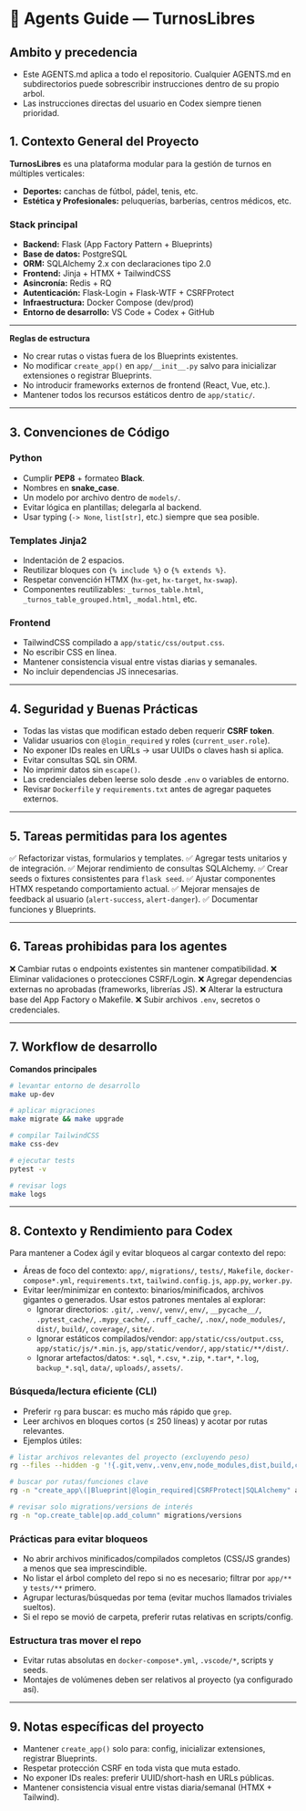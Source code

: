 # 🤖 Agents Guide — TurnosLibres

## Ambito y precedencia
- Este AGENTS.md aplica a todo el repositorio. Cualquier AGENTS.md en subdirectorios puede sobrescribir instrucciones dentro de su propio arbol.
- Las instrucciones directas del usuario en Codex siempre tienen prioridad.

## 1. Contexto General del Proyecto

**TurnosLibres** es una plataforma modular para la gestión de turnos en múltiples verticales:
- **Deportes:** canchas de fútbol, pádel, tenis, etc.
- **Estética y Profesionales:** peluquerías, barberías, centros médicos, etc.

### Stack principal
- **Backend:** Flask (App Factory Pattern + Blueprints)
- **Base de datos:** PostgreSQL
- **ORM:** SQLAlchemy 2.x con declaraciones tipo 2.0
- **Frontend:** Jinja + HTMX + TailwindCSS
- **Asincronía:** Redis + RQ
- **Autenticación:** Flask-Login + Flask-WTF + CSRFProtect
- **Infraestructura:** Docker Compose (dev/prod)
- **Entorno de desarrollo:** VS Code + Codex + GitHub

---

**Reglas de estructura**
- No crear rutas o vistas fuera de los Blueprints existentes.
- No modificar `create_app()` en `app/__init__.py` salvo para inicializar extensiones o registrar Blueprints.
- No introducir frameworks externos de frontend (React, Vue, etc.).
- Mantener todos los recursos estáticos dentro de `app/static/`.

---

## 3. Convenciones de Código

### Python
- Cumplir **PEP8** + formateo **Black**.
- Nombres en **snake_case**.
- Un modelo por archivo dentro de `models/`.
- Evitar lógica en plantillas; delegarla al backend.
- Usar typing (`-> None`, `list[str]`, etc.) siempre que sea posible.

### Templates Jinja2
- Indentación de 2 espacios.
- Reutilizar bloques con `{% include %}` o `{% extends %}`.
- Respetar convención HTMX (`hx-get`, `hx-target`, `hx-swap`).
- Componentes reutilizables: `_turnos_table.html`, `_turnos_table_grouped.html`, `_modal.html`, etc.

### Frontend
- TailwindCSS compilado a `app/static/css/output.css`.
- No escribir CSS en línea.
- Mantener consistencia visual entre vistas diarias y semanales.
- No incluir dependencias JS innecesarias.

---

## 4. Seguridad y Buenas Prácticas

- Todas las vistas que modifican estado deben requerir **CSRF token**.
- Validar usuarios con `@login_required` y roles (`current_user.role`).
- No exponer IDs reales en URLs → usar UUIDs o claves hash si aplica.
- Evitar consultas SQL sin ORM.
- No imprimir datos sin `escape()`.
- Las credenciales deben leerse solo desde `.env` o variables de entorno.
- Revisar `Dockerfile` y `requirements.txt` antes de agregar paquetes externos.

---

## 5. Tareas permitidas para los agentes

✅ Refactorizar vistas, formularios y templates.
✅ Agregar tests unitarios y de integración.
✅ Mejorar rendimiento de consultas SQLAlchemy.
✅ Crear seeds o fixtures consistentes para `flask seed`.
✅ Ajustar componentes HTMX respetando comportamiento actual.
✅ Mejorar mensajes de feedback al usuario (`alert-success`, `alert-danger`).
✅ Documentar funciones y Blueprints.

---

## 6. Tareas prohibidas para los agentes

❌ Cambiar rutas o endpoints existentes sin mantener compatibilidad.
❌ Eliminar validaciones o protecciones CSRF/Login.
❌ Agregar dependencias externas no aprobadas (frameworks, librerías JS).
❌ Alterar la estructura base del App Factory o Makefile.
❌ Subir archivos `.env`, secretos o credenciales.

---

## 7. Workflow de desarrollo

**Comandos principales**

```bash
# levantar entorno de desarrollo
make up-dev

# aplicar migraciones
make migrate && make upgrade

# compilar TailwindCSS
make css-dev

# ejecutar tests
pytest -v

# revisar logs
make logs
```

---

## 8. Contexto y Rendimiento para Codex

Para mantener a Codex ágil y evitar bloqueos al cargar contexto del repo:

- Áreas de foco del contexto: `app/`, `migrations/`, `tests/`, `Makefile`, `docker-compose*.yml`,
  `requirements.txt`, `tailwind.config.js`, `app.py`, `worker.py`.
- Evitar leer/minimizar en contexto: binarios/minificados, archivos gigantes o generados.
  Usar estos patrones mentales al explorar:
  - Ignorar directorios: `.git/`, `.venv/`, `venv/`, `env/`, `__pycache__/`, `.pytest_cache/`, `.mypy_cache/`,
    `.ruff_cache/`, `.nox/`, `node_modules/`, `dist/`, `build/`, `coverage/`, `site/`.
  - Ignorar estáticos compilados/vendor: `app/static/css/output.css`, `app/static/js/*.min.js`,
    `app/static/vendor/`, `app/static/**/dist/`.
  - Ignorar artefactos/datos: `*.sql`, `*.csv`, `*.zip`, `*.tar*`, `*.log`, `backup_*.sql`, `data/`, `uploads/`,
    `assets/`.

### Búsqueda/lectura eficiente (CLI)
- Preferir `rg` para buscar: es mucho más rápido que `grep`.
- Leer archivos en bloques cortos (≤ 250 líneas) y acotar por rutas relevantes.
- Ejemplos útiles:

```bash
# listar archivos relevantes del proyecto (excluyendo peso)
rg --files --hidden -g '!{.git,venv,.venv,env,node_modules,dist,build,coverage,__pycache__,.pytest_cache,.mypy_cache,.ruff_cache}/**'

# buscar por rutas/funciones clave
rg -n "create_app\(|Blueprint|@login_required|CSRFProtect|SQLAlchemy" app -S --glob '!app/static/**'

# revisar solo migrations/versions de interés
rg -n "op.create_table|op.add_column" migrations/versions
```

### Prácticas para evitar bloqueos
- No abrir archivos minificados/compilados completos (CSS/JS grandes) a menos que sea imprescindible.
- No listar el árbol completo del repo si no es necesario; filtrar por `app/**` y `tests/**` primero.
- Agrupar lecturas/búsquedas por tema (evitar muchos llamados triviales sueltos).
- Si el repo se movió de carpeta, preferir rutas relativas en scripts/config.

### Estructura tras mover el repo
- Evitar rutas absolutas en `docker-compose*.yml`, `.vscode/*`, scripts y seeds.
- Montajes de volúmenes deben ser relativos al proyecto (ya configurado así).

---

## 9. Notas específicas del proyecto
- Mantener `create_app()` solo para: config, inicializar extensiones, registrar Blueprints.
- Respetar protección CSRF en toda vista que muta estado.
- No exponer IDs reales: preferir UUID/short-hash en URLs públicas.
- Mantener consistencia visual entre vistas diaria/semanal (HTMX + Tailwind).
